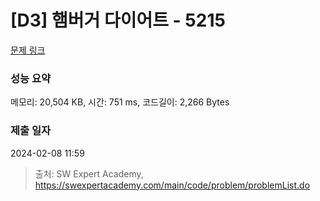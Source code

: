 # [D3] 햄버거 다이어트 - 5215 

[문제 링크](https://swexpertacademy.com/main/code/problem/problemDetail.do?contestProbId=AWT-lPB6dHUDFAVT) 

### 성능 요약

메모리: 20,504 KB, 시간: 751 ms, 코드길이: 2,266 Bytes

### 제출 일자

2024-02-08 11:59



> 출처: SW Expert Academy, https://swexpertacademy.com/main/code/problem/problemList.do
